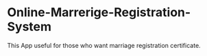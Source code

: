 # Online-Marrerige-Registration-System
This App useful for those who want marriage registration certificate.
